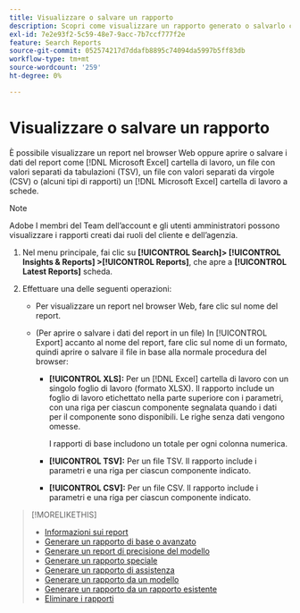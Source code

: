 ```yaml
---
title: Visualizzare o salvare un rapporto
description: Scopri come visualizzare un rapporto generato o salvarlo come file.
exl-id: 7e2e93f2-5c59-48e7-9acc-7b7ccf777f2e
feature: Search Reports
source-git-commit: 052574217d7ddafb8895c74094da5997b5ff83db
workflow-type: tm+mt
source-wordcount: '259'
ht-degree: 0%

---
```


# Visualizzare o salvare un rapporto

È possibile visualizzare un report nel browser Web oppure aprire o salvare i dati del report come [!DNL Microsoft Excel] cartella di lavoro, un file con valori separati da tabulazioni (TSV), un file con valori separati da virgole (CSV) o (alcuni tipi di rapporti) un [!DNL Microsoft Excel] cartella di lavoro a schede.

>[!NOTE]
>
>Adobe I membri del Team dell’account e gli utenti amministratori possono visualizzare i rapporti creati dai ruoli del cliente e dell’agenzia.

1. Nel menu principale, fai clic su **[!UICONTROL Search]> [!UICONTROL Insights & Reports] >[!UICONTROL Reports]**, che apre a **[!UICONTROL Latest Reports]** scheda.

1. Effettuare una delle seguenti operazioni:

   * Per visualizzare un report nel browser Web, fare clic sul nome del report.

   * (Per aprire o salvare i dati del report in un file) In [!UICONTROL Export] accanto al nome del report, fare clic sul nome di un formato, quindi aprire o salvare il file in base alla normale procedura del browser:

      * **[!UICONTROL XLS]:**   Per un [!DNL Excel] cartella di lavoro con un singolo foglio di lavoro (formato XLSX). Il rapporto include un foglio di lavoro etichettato nella parte superiore con i parametri, con una riga per ciascun componente segnalata quando i dati per il componente sono disponibili. Le righe senza dati vengono omesse.

        I rapporti di base includono un totale per ogni colonna numerica.

      * **[!UICONTROL TSV]:** Per un file TSV. Il rapporto include i parametri e una riga per ciascun componente indicato.

      * **[!UICONTROL CSV]:**   Per un file CSV. Il rapporto include i parametri e una riga per ciascun componente indicato.

>[!MORELIKETHIS]
>
>* [Informazioni sui report](/help/search-social-commerce/reports/report-about.md)
>* [Generare un rapporto di base o avanzato](/help/search-social-commerce/reports/management/basic-advanced/basic-advanced-report-generate.md)
>* [Generare un report di precisione del modello](/help/search-social-commerce/reports/management/model-accuracy/model-accuracy-report-generate.md)
>* [Generare un rapporto speciale](/help/search-social-commerce/reports/management/specialty/specialty-report-generate.md)
>* [Generare un rapporto di assistenza](/help/search-social-commerce/reports/management/assist/assist-report-generate.md)
>* [Generare un rapporto da un modello](/help/search-social-commerce/reports/management/report-generate-from-template.md)
>* [Generare un rapporto da un rapporto esistente](/help/search-social-commerce/reports/management/report-generate-from-existing.md)
>* [Eliminare i rapporti](/help/search-social-commerce/reports/management/report-delete.md)
